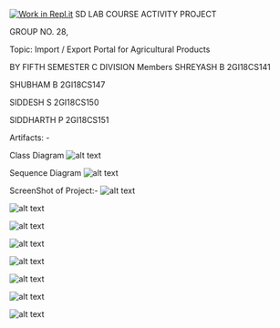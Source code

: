 [![Work in Repl.it](https://classroom.github.com/assets/work-in-replit-14baed9a392b3a25080506f3b7b6d57f295ec2978f6f33ec97e36a161684cbe9.svg)](https://classroom.github.com/online_ide?assignment_repo_id=294628&assignment_repo_type=GroupAssignmentRepo)
SD LAB COURSE ACTIVITY PROJECT

GROUP NO. 28,

Topic: Import / Export Portal for Agricultural Products

BY FIFTH SEMESTER C DIVISION Members
SHREYASH B 2GI18CS141

SHUBHAM B 2GI18CS147

SIDDESH S 2GI18CS150

SIDDHARTH P 2GI18CS151

Artifacts: -

Class Diagram
![alt text](https://github.com/KLS-Gogte-Institute-of-Technology-bgm/sd-lab-project-course-project-sd-lab/blob/master/cd.png)

Sequence Diagram
![alt text](https://github.com/KLS-Gogte-Institute-of-Technology-bgm/sd-lab-project-course-project-sd-lab/blob/master/sd.png)

ScreenShot of Project:-
![alt text](https://github.com/KLS-Gogte-Institute-of-Technology-bgm/sd-lab-project-course-project-sd-lab/blob/master/Screenshot(153).png)

![alt text](https://github.com/KLS-Gogte-Institute-of-Technology-bgm/sd-lab-project-course-project-sd-lab/blob/master/Screenshot(154).png)

![alt text](https://github.com/KLS-Gogte-Institute-of-Technology-bgm/sd-lab-project-course-project-sd-lab/blob/master/Screenshot(155).png)

![alt text](https://github.com/KLS-Gogte-Institute-of-Technology-bgm/sd-lab-project-course-project-sd-lab/blob/master/Screenshot(156).png)

![alt text](https://github.com/KLS-Gogte-Institute-of-Technology-bgm/sd-lab-project-course-project-sd-lab/blob/master/Screenshot(157).png)

![alt text](https://github.com/KLS-Gogte-Institute-of-Technology-bgm/sd-lab-project-course-project-sd-lab/blob/master/Screenshot(158).png)

![alt text](https://github.com/KLS-Gogte-Institute-of-Technology-bgm/sd-lab-project-course-project-sd-lab/blob/master/Screenshot(159).png)

![alt text](https://github.com/KLS-Gogte-Institute-of-Technology-bgm/sd-lab-project-course-project-sd-lab/blob/master/Screenshot(160).png)
